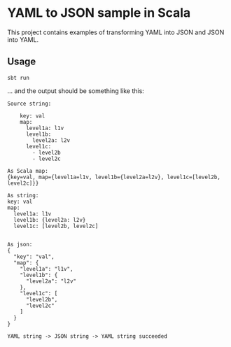 # YAML to JSON sample in Scala

This project contains examples of transforming YAML into JSON and JSON into YAML.

## Usage

`sbt run`

... and the output should be something like this:


    Source string:

        key: val
        map:
          level1a: l1v
          level1b:
            level2a: l2v
          level1c:
            - level2b
            - level2c
        
    As Scala map:
    {key=val, map={level1a=l1v, level1b={level2a=l2v}, level1c=[level2b, level2c]}}

    As string:
    key: val
    map:
      level1a: l1v
      level1b: {level2a: l2v}
      level1c: [level2b, level2c]


    As json:
    {
      "key": "val",
      "map": {
        "level1a": "l1v",
        "level1b": {
          "level2a": "l2v"
        },
        "level1c": [
          "level2b",
          "level2c"
        ]
      }
    }
    
    YAML string -> JSON string -> YAML string succeeded
